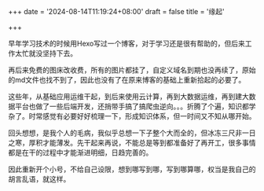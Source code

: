 +++
date = '2024-08-14T11:19:24+08:00'
draft = false
title = '缘起'

+++

早年学习技术的时候用Hexo写过一个博客，对于学习还是很有帮助的，但后来工作太忙就没坚持下去。

再后来免费的图床改收费，所有的图片都挂了，自定义域名到期也没再续了，原始的md文件也找不到了，因此也没有了在原来博客的基础上重新拾起的必要了。

这些年，从基础应用运维干起，到后来使用云计算，再到大数据运维，再到建大数据平台也做了一些后端开发，还捎带手搞了搞爬虫逆向。。。折腾了个遍，知识都学杂了。时常感觉有必要好好梳理一下，形成知识体系，但一时间又不知从哪开始。

回头想想，是我个人的毛病，我似乎总想一下子整个大而全的，但冰冻三尺非一日之寒，厚积才能薄发。先干起来再说，不能总是等到都准备好了再开工，很多事情都是在干的过程中才能渐进明细，日趋完善的。

因此重新开个小号，不给自己设限，想到哪写到哪，写到哪算哪，权当是我自己的胡言乱语，就这样。
